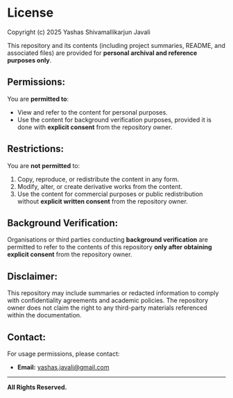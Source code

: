 # License

Copyright (c) 2025 Yashas Shivamallikarjun Javali

This repository and its contents (including project summaries, README, and associated files) are provided for **personal archival and reference purposes only**.

## Permissions:
You are **permitted to**:
- View and refer to the content for personal purposes.
- Use the content for background verification purposes, provided it is done with **explicit consent** from the repository owner.

## Restrictions:
You are **not permitted** to:
1. Copy, reproduce, or redistribute the content in any form.
2. Modify, alter, or create derivative works from the content.
3. Use the content for commercial purposes or public redistribution without **explicit written consent** from the repository owner.

## Background Verification:
Organisations or third parties conducting **background verification** are permitted to refer to the contents of this repository **only after obtaining explicit consent** from the repository owner.

## Disclaimer:
This repository may include summaries or redacted information to comply with confidentiality agreements and academic policies. The repository owner does not claim the right to any third-party materials referenced within the documentation.

## Contact:
For usage permissions, please contact:
- **Email:** yashas.javali@gmail.com

---

**All Rights Reserved.**

